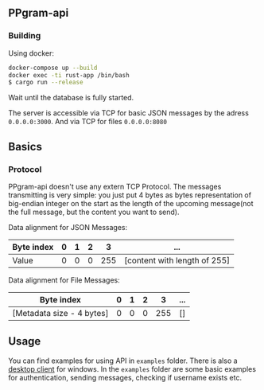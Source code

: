## PPgram-api
### Building
Using docker:
```bash
docker-compose up --build
docker exec -ti rust-app /bin/bash
$ cargo run --release
```
Wait until the database is fully started.

The server is accessible via TCP for basic JSON messages by the adress `0.0.0.0:3000`. And via TCP for files `0.0.0.0:8080` 

## Basics
### Protocol
PPgram-api doesn't use any extern TCP Protocol. The messages transmitting is very simple: you just put 4 bytes as bytes representation of big-endian integer on the start as the length of the upcoming message(not the full message, but the content you want to send).

Data alignment for JSON Messages:

| Byte index   | 0  | 1  | 2  | 3  | ... |
|---------|----|----|----|----|----------|
| Value | 0  | 0  | 0  | 255| [content with length of 255] |

Data alignment for File Messages:

| Byte index   | 0  | 1  | 2  | 3  | ... |
|---------|----|----|----|----|----------|
| [Metadata size - 4 bytes] | 0  | 0  | 0  | 255| [] |

## Usage
You can find examples for using API in `examples` folder. There is also a [desktop client](https://github.com/pepukcoder/PPgram-desktop) for windows.
In the `examples` folder are some basic examples for authentication, sending messages, checking if username exists etc.